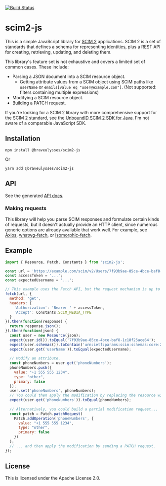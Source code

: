 [![Build Status](https://travis-ci.org/braveulysses/scim2-js.svg?branch=master)](https://travis-ci.org/braveulysses/scim2-js)

# scim2-js

This is a simple JavaScript library for [SCIM 2](http://www.simplecloud.info/) applications. SCIM 2 is a set of standards that defines a schema for representing identities, plus a REST API for creating, retrieving, updating, and deleting them.

This library's feature set is not exhaustive and covers a limited set of common cases. These include:

* Parsing a JSON document into a SCIM resource object.
  * Getting attribute values from a SCIM object using SCIM paths like `userName` or `emails[value eq "user@example.com"]`. (Not supported: filters containing multiple expressions)
* Modifying a SCIM resource object.
* Building a PATCH request.

If you're looking for a SCIM 2 library with more comprehensive support for the SCIM 2 standard, see the [UnboundID SCIM 2 SDK for Java](https://github.com/UnboundID/scim2). I'm not aware of a comparable JavaScript SDK.

## Installation

```
npm install @braveulysses/scim2-js
```

Or

```
yarn add @braveulysses/scim2-js
```

## API

See the generated [API docs](API.md).

### Making requests

This library will help you parse SCIM responses and formulate certain kinds of requests, but it doesn't actually provide an HTTP client, since numerous generic options are already available that work well. For example, see [Axios](https://github.com/mzabriskie/axios), [whatwg-fetch](https://github.com/github/fetch), or [isomorphic-fetch](https://github.com/matthew-andrews/isomorphic-fetch).

## Example

```javascript
import { Resource, Patch, Constants } from 'scim2-js';

const url = 'https://example.com/scim/v2/Users/7f93b9ae-85ce-4bce-baf8-1c18f25ace64';
const accessToken = '...';
const expectedUsername = '...';

// This example uses the Fetch API, but the request mechanism is up to you.
fetch(url, {
  method: 'get',
  headers: {
    'Authorization': 'Bearer ' + accessToken,
    'Accept': Constants.SCIM_MEDIA_TYPE
  }
}).then(function(response) {
  return response.json();
}).then(function(json) {
  const user = new Resource(json);
  expect(user.id()).toEqual('7f93b9ae-85ce-4bce-baf8-1c18f25ace64');
  expect(user.schemas()).toContain('urn:ietf:params:scim:schemas:core:2.0:User');
  expect(user.get('userName')).toEqual(expectedUsername);
  
  // Modify an attribute.
  const phoneNumbers = user.get('phoneNumbers');
  phoneNumbers.push({
    value: "+1 555 555 1234",
    type: "other",
    primary: false
  });
  user.set('phoneNumbers', phoneNumbers);
  // You could then apply the modification by replacing the resource with PUT.
  expect(user.get('phoneNumbers')).toEqual(phoneNumbers);
  
  // Alternatively, you could build a partial modification request...
  const patch = Patch.patchRequest(
    Patch.addOperation('phoneNumbers', {
      value: "+1 555 555 1234",
      type: "other",
      primary: false
    })
  );
  // ... and then apply the modification by sending a PATCH request.
});
```

## License

This is licensed under the Apache License 2.0.